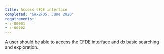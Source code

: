 ```yaml
---
title: Access CFDE interface
completed: "&#x2705; June 2020"
requirements:
- r-00001
- r-00002
---
```


A user should be able to access the CFDE interface and do basic searching and exploration.
